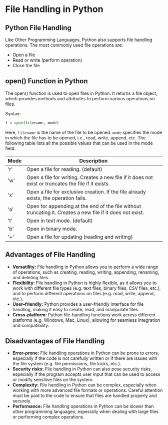 # File Handling in Python

## Python File Handling

Like Other Programming Languages, Python also supports file handling operations. The most commonly used file operations are:

- Open a file
- Read or write (perform operation)
- Close the file

## open() Function in Python

The open() function is used to open files in Python. It returns a file object, which provides methods and attributes to perform various operations on files.

Syntax:

```python
f = open(filename, mode)
```

Here, `filename` is the name of the file to be opened. `mode` specifies the mode in which the file has to be opened, i.e., read, write, append, etc. The following table lists all the possible values that can be used in the mode field.

| Mode | Description |
| ---- | ----------- |
| 'r' | Open a file for reading. (default) |
| 'w' | Open a file for writing. Creates a new file if it does not exist or truncates the file if it exists. |
| 'x' | Open a file for exclusive creation. If the file already exists, the operation fails. |
| 'a' | Open for appending at the end of the file without truncating it. Creates a new file if it does not exist. |
| 't' | Open in text mode. (default) |
| 'b' | Open in binary mode. |
| '+' | Open a file for updating (reading and writing) |


## Advantages of File Handling

- **Versatility:** File handling in Python allows you to perform a wide range of operations, such as creating, reading, writing, appending, renaming, and deleting files.
- **Flexibility:** File handling in Python is highly flexible, as it allows you to work with different file types (e.g. text files, binary files, CSV files, etc.), and to perform different operations on files (e.g. read, write, append, etc.).
- **User–friendly:** Python provides a user-friendly interface for file handling, making it easy to create, read, and manipulate files.
- **Cross-platform:** Python file-handling functions work across different platforms (e.g. Windows, Mac, Linux), allowing for seamless integration and compatibility.

## Disadvantages of File Handling

- **Error-prone:** File handling operations in Python can be prone to errors, especially if the code is not carefully written or if there are issues with the file system (e.g. file permissions, file locks, etc.).
- **Security risks:** File handling in Python can also pose security risks, especially if the program accepts user input that can be used to access or modify sensitive files on the system.
- **Complexity:** File handling in Python can be complex, especially when working with more advanced file formats or operations. Careful attention must be paid to the code to ensure that files are handled properly and securely.
- **Performance:** File handling operations in Python can be slower than other programming languages, especially when dealing with large files or performing complex operations.